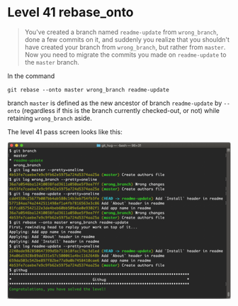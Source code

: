 
# Level 41 rebase_onto

> You've created a branch named `readme-update` from `wrong_branch`, done a few
commits on it, and suddenly you realize that you shouldn't have created your
branch from `wrong_branch`, but rather from `master`. Now you need to migrate
the commits you made on `readme-update` to the `master` branch.

In the command

```shell
git rebase --onto master wrong_branch readme-update
```

branch `master` is defined as the new ancestor of branch `readme-update` by
`--onto` (regardless if this is the branch currently checked-out, or not) while
retaining `wrong_branch` aside.

The level 41 pass screen looks like this:

![level-41 rebase_onto](images/level-41-rebase-onto.png)
